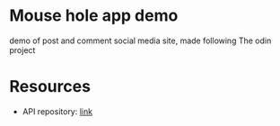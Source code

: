 # Mouse hole app demo

demo of post and comment social media site, made following The odin project

# Resources

- API repository: [link](https://github.com/eeeeaa/mouse-hole-api)
